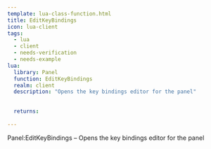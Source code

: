 ```yaml
---
template: lua-class-function.html
title: EditKeyBindings
icon: lua-client
tags:
  - lua
  - client
  - needs-verification
  - needs-example
lua:
  library: Panel
  function: EditKeyBindings
  realm: client
  description: "Opens the key bindings editor for the panel"
  
  
  returns:
    
---
```


<div class="lua__search__keywords">
Panel:EditKeyBindings &#x2013; Opens the key bindings editor for the panel
</div>
